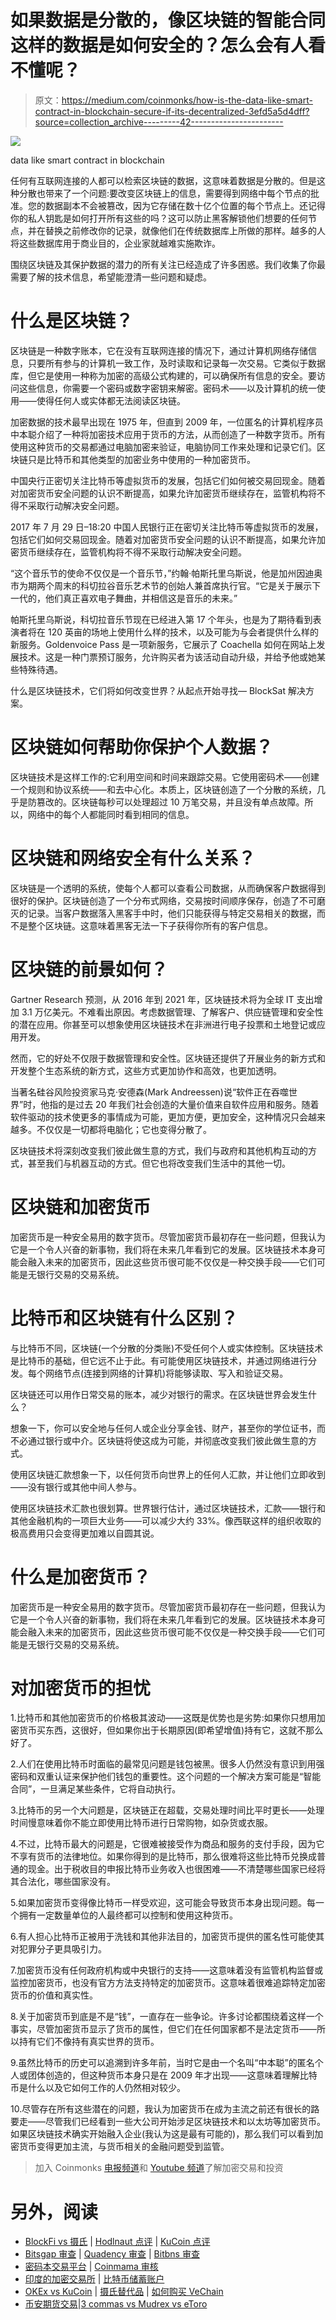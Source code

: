 # 如果数据是分散的，像区块链的智能合同这样的数据是如何安全的？怎么会有人看不懂呢？

> 原文：<https://medium.com/coinmonks/how-is-the-data-like-smart-contract-in-blockchain-secure-if-its-decentralized-3efd5a5d4dff?source=collection_archive---------42----------------------->

![](img/7c76a1fe5f3bf01c153d43f5fabe22e5.png)

data like smart contract in blockchain

任何有互联网连接的人都可以检索区块链的数据，这意味着数据是分散的。但是这种分散也带来了一个问题:要改变区块链上的信息，需要得到网络中每个节点的批准。您的数据副本不会被篡改，因为它存储在数十亿个位置的每个节点上。还记得你的私人钥匙是如何打开所有这些的吗？这可以防止黑客解锁他们想要的任何节点，并在替换之前修改你的记录，就像他们在传统数据库上所做的那样。越多的人将这些数据库用于商业目的，企业家就越难实施欺诈。

围绕区块链及其保护数据的潜力的所有关注已经造成了许多困惑。我们收集了你最需要了解的技术信息，希望能澄清一些问题和疑虑。

# 什么是区块链？

区块链是一种数字账本，它在没有互联网连接的情况下，通过计算机网络存储信息，只要所有参与的计算机一致工作，及时读取和记录每一次交易。它类似于数据库，但它是使用一种称为加密的高级公式构建的，可以确保所有信息的安全。要访问这些信息，你需要一个密码或数字密钥来解密。密码术——以及计算机的统一使用——使得任何人或实体都无法阅读区块链。

加密数据的技术最早出现在 1975 年，但直到 2009 年，一位匿名的计算机程序员中本聪介绍了一种将加密技术应用于货币的方法，从而创造了一种数字货币。所有使用这种货币的交易都通过电脑加密来验证，电脑协同工作来处理和记录它们。区块链只是比特币和其他类型的加密业务中使用的一种加密货币。

中国央行正密切关注比特币等虚拟货币的发展，包括它们如何被交易回现金。随着对加密货币安全问题的认识不断提高，如果允许加密货币继续存在，监管机构将不得不采取行动解决安全问题。

2017 年 7 月 29 日–18:20 中国人民银行正在密切关注比特币等虚拟货币的发展，包括它们如何交易回现金。随着对加密货币安全问题的认识不断提高，如果允许加密货币继续存在，监管机构将不得不采取行动解决安全问题。

“这个音乐节的使命不仅仅是一个音乐节，”约翰·帕斯托里乌斯说，他是加州因迪奥市为期两个周末的科切拉谷音乐艺术节的创始人兼首席执行官。“它是关于展示下一代的，他们真正喜欢电子舞曲，并相信这是音乐的未来。”

帕斯托里乌斯说，科切拉音乐节现在已经进入第 17 个年头，也是为了期待看到表演者将在 120 英亩的场地上使用什么样的技术，以及可能为与会者提供什么样的新服务。Goldenvoice Pass 是一项新服务，它展示了 Coachella 如何在网站上发展技术。这是一种门票预订服务，允许购买者为该活动自动升级，并给予他或她某些特殊待遇。

什么是区块链技术，它们将如何改变世界？从起点开始寻找— BlockSat 解决方案。

# 区块链如何帮助你保护个人数据？

区块链技术是这样工作的:它利用空间和时间来跟踪交易。它使用密码术——创建一个规则和协议系统——和去中心化。本质上，区块链创造了一个分散的系统，几乎是防篡改的。区块链每秒可以处理超过 10 万笔交易，并且没有单点故障。所以，网络中的每个人都能同时看到相同的信息。

# 区块链和网络安全有什么关系？

区块链是一个透明的系统，使每个人都可以查看公司数据，从而确保客户数据得到很好的保护。区块链创造了一个分布式网络，交易按时间顺序保存，创造了不可磨灭的记录。当客户数据落入黑客手中时，他们只能获得与特定交易相关的数据，而不是整个区块链。这意味着黑客无法一下子获得你所有的客户信息。

# 区块链的前景如何？

Gartner Research 预测，从 2016 年到 2021 年，区块链技术将为全球 IT 支出增加 3.1 万亿美元。不难看出原因。考虑数据管理、了解客户、供应链管理和安全性的潜在应用。你甚至可以想象使用区块链技术在非洲进行电子投票和土地登记或应用开发。

然而，它的好处不仅限于数据管理和安全性。区块链还提供了开展业务的新方式和开发整个生态系统的新方式，这些方式更加协作和高效，也更加透明。

当著名硅谷风险投资家马克·安德森(Mark Andreessen)说“软件正在吞噬世界”时，他指的是过去 20 年我们社会创造的大量价值来自软件应用和服务。随着软件驱动的技术使更多的事情成为可能，更加方便，更加安全，这种情况只会越来越多。不仅仅是一切都将电脑化；它也变得分散了。

区块链技术将深刻改变我们彼此做生意的方式，我们与政府和其他机构互动的方式，甚至我们与机器互动的方式。但它也将改变我们生活中的其他一切。

# 区块链和加密货币

加密货币是一种安全易用的数字货币。尽管加密货币最初存在一些问题，但我认为它是一个令人兴奋的新事物，我们将在未来几年看到它的发展。区块链技术本身可能会融入未来的加密货币，因此这些货币很可能不仅仅是一种交换手段——它们可能是无银行交易的交易系统。

# 比特币和区块链有什么区别？

与比特币不同，区块链(一个分散的分类账)不受任何个人或实体控制。区块链技术是比特币的基础，但它远不止于此。有可能使用区块链技术，并通过网络进行分发。每个网络节点(连接到网络的计算机)将能够读取、写入和验证交易。

区块链还可以用作日常交易的账本，减少对银行的需求。在区块链世界会发生什么？

想象一下，你可以安全地与任何人或企业分享金钱、财产，甚至你的学位证书，而不必通过银行或中介。区块链将使这成为可能，并彻底改变我们彼此做生意的方式。

使用区块链汇款想象一下，以任何货币向世界上的任何人汇款，并让他们立即收到——没有银行或其他中间人参与。

使用区块链技术汇款也很划算。世界银行估计，通过区块链技术，汇款——银行和其他金融机构的一项巨大业务——可以减少大约 33%。像西联这样的组织收取的极高费用只会变得更加难以自圆其说。

# 什么是加密货币？

加密货币是一种安全易用的数字货币。尽管加密货币最初存在一些问题，但我认为它是一个令人兴奋的新事物，我们将在未来几年看到它的发展。区块链技术本身可能会融入未来的加密货币，因此这些货币很可能不仅仅是一种交换手段——它们可能是无银行交易的交易系统。

# 对加密货币的担忧

1.比特币和其他加密货币的价格极其波动——这既是优势也是劣势:如果你只想用加密货币买东西，这很好，但如果你出于长期原因(即希望增值)持有它，这就不那么好了。

2.人们在使用比特币时面临的最常见问题是钱包被黑。很多人仍然没有意识到用强密码和双重认证来保护他们钱包的重要性。这个问题的一个解决方案可能是“智能合同”，一旦满足某些条件，它将自动执行。

3.比特币的另一个大问题是，区块链正在超载，交易处理时间比平时更长——处理时间慢意味着你不能立即使用比特币进行日常购物，如杂货或衣服。

4.不过，比特币最大的问题是，它很难被接受作为商品和服务的支付手段，因为它不享有货币的法律地位。如果你得到的是比特币，那么很难将这些比特币兑换成普通的现金。出于税收目的申报比特币业务收入也很困难——不清楚哪些国家已经将其合法化，哪些国家没有。

5.如果加密货币变得像比特币一样受欢迎，这可能会导致货币本身出现问题。每一个拥有一定数量单位的人最终都可以控制和使用这种货币。

6.有人担心比特币正被用于洗钱和其他非法目的，加密货币提供的匿名性可能使其对犯罪分子更具吸引力。

7.加密货币没有任何政府机构或中央银行的支持——这意味着没有监管机构监督或监控加密货币，也没有官方方法支持特定的加密货币。这意味着很难追踪特定加密货币的价值和真实性。

8.关于加密货币到底是不是“钱”，一直存在一些争论。许多讨论都围绕着这样一个事实，尽管加密货币显示了货币的属性，但它们在任何国家都不是法定货币——所以持有它们不像持有真实世界的货币。

9.虽然比特币的历史可以追溯到许多年前，当时它是由一个名叫“中本聪”的匿名个人或团体创造的，但这种货币本身只是在 2009 年才出现——这意味着理解比特币是什么以及它如何工作的人仍然相对较少。

10.尽管存在所有这些潜在的问题，我认为加密货币在成为主流之前还有很长的路要走——尽管我们已经看到一些大公司开始涉足区块链技术和以太坊等加密货币。如果区块链技术确实开始融入企业(我认为这是最有可能的)，那么我们可以看到加密货币变得更加主流，与货币相关的金融问题受到监管。

> 加入 Coinmonks [电报频道](https://t.me/coincodecap)和 [Youtube 频道](https://www.youtube.com/c/coinmonks/videos)了解加密交易和投资

# 另外，阅读

*   [BlockFi vs 摄氏](/coinmonks/blockfi-vs-celsius-vs-hodlnaut-8a1cc8c26630) | [Hodlnaut 点评](/coinmonks/hodlnaut-review-best-way-to-hodl-is-to-earn-interest-on-your-bitcoin-6658a8c19edf) | [KuCoin 点评](https://coincodecap.com/kucoin-review)
*   [Bitsgap 审查](/coinmonks/bitsgap-review-a-crypto-trading-bot-that-makes-easy-money-a5d88a336df2) | [Quadency 审查](/coinmonks/quadency-review-a-crypto-trading-automation-platform-3068eaa374e1) | [Bitbns 审查](/coinmonks/bitbns-review-38256a07e161)
*   [密码本交易平台](/coinmonks/top-10-crypto-copy-trading-platforms-for-beginners-d0c37c7d698c) | [Coinmama 审核](/coinmonks/coinmama-review-ace5641bde6e)
*   [印度的加密交易所](/coinmonks/bitcoin-exchange-in-india-7f1fe79715c9) | [比特币储蓄账户](/coinmonks/bitcoin-savings-account-e65b13f92451)
*   [OKEx vs KuCoin](https://coincodecap.com/okex-kucoin) | [摄氏替代品](https://coincodecap.com/celsius-alternatives) | [如何购买 VeChain](https://coincodecap.com/buy-vechain)
*   [币安期货交易](https://coincodecap.com/binance-futures-trading)|[3 commas vs Mudrex vs eToro](https://coincodecap.com/mudrex-3commas-etoro)